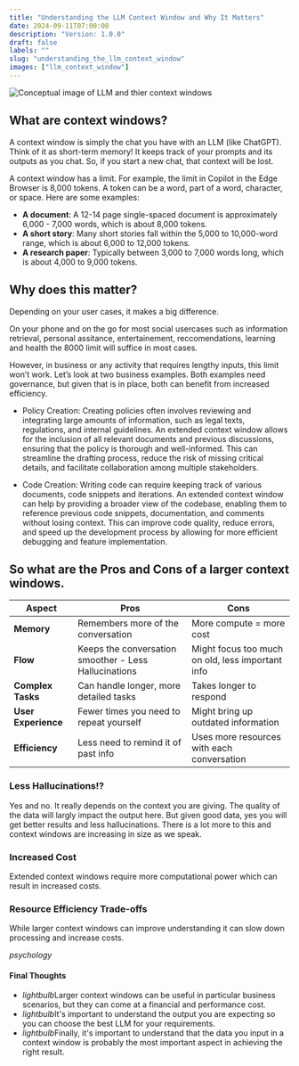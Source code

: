 ```yaml
---
title: "Understanding the LLM Context Window and Why It Matters"
date: 2024-09-11T07:00:00
description: "Version: 1.0.0"
draft: false
labels: ""
slug: "understanding_the_llm_context_window"
images: ["llm_context_window"]
---
```


<img class="preview" src="../../images/llm_context_window.jpg" alt="Conceptual image of LLM and thier context windows">



## What are context windows? 

A context window is simply the chat you have with an LLM (like ChatGPT). Think of it as short-term memory! It keeps track of your prompts and its outputs as you chat. So, if you start a new chat, that context will be lost.

A context window has a limit. For example, the limit in Copilot in the Edge Browser is 8,000 tokens. A token can be a word, part of a word, character, or space. Here are some examples:

- **A document**: A 12-14 page single-spaced document is approximately 6,000 - 7,000 words, which is about 8,000 tokens.
- **A short story**: Many short stories fall within the 5,000 to 10,000-word range, which is about 6,000 to 12,000 tokens.
- **A research paper**: Typically between 3,000 to 7,000 words long, which is about 4,000 to 9,000 tokens.

## Why does this matter?

Depending on your user cases, it makes a big difference.

On your phone and on the go for most social usercases such as information retrieval, personal assitance, entertainement, reccomendations, learning and health the 8000 limit will suffice in most cases.

However, in business or any activity that requires lengthy inputs, this limit won’t work. Let’s look at two business examples. Both examples need governance, but given that is in place, both can benefit from increased efficiency.

+ Policy Creation: Creating policies often involves reviewing and integrating large amounts of information, such as legal texts, regulations, and internal guidelines. An extended context window allows for the inclusion of all relevant documents and previous discussions, ensuring that the policy is thorough and well-informed. This can streamline the drafting process, reduce the risk of missing critical details, and facilitate collaboration among multiple stakeholders.

+ Code Creation: Writing code can require keeping track of various documents, code snippets and iterations.  An extended context window can help by providing a broader view of the codebase, enabling them to reference previous code snippets, documentation, and comments without losing context. This can improve code quality, reduce errors, and speed up the development process by allowing for more efficient debugging and feature implementation. 

## So what are the Pros and Cons of a larger context windows.



| **Aspect**         | **Pros**                                   | **Cons**                                       |
|--------------------|--------------------------------------------|------------------------------------------------|
| **Memory**         | Remembers more of the conversation         | More compute = more cost                 |
| **Flow**           | Keeps the conversation smoother - Less Hallucinations           | Might focus too much on old, less important info|
| **Complex Tasks**  | Can handle longer, more detailed tasks     | Takes longer to respond                        |
| **User Experience**| Fewer times you need to repeat yourself    | Might bring up outdated information            |
| **Efficiency**     | Less need to remind it of past info        | Uses more resources with each conversation     |


### Less Hallucinations!?

Yes and no. It really depends on the context you are giving. The quality of the data will largly impact the output here. But given good data, yes you will get better results and less hallucinations.  There is a lot more to this and context windows are increasing in size as we speak. 

### Increased Cost

Extended context windows require more computational power which can result in increased costs.

### Resource Efficiency Trade-offs

While larger context windows can improve understanding it can slow down processing and increase costs. 

 <div class="thoughts-box">
  <i class="material-icons">psychology</i>
  <div class="thoughts-content">
    <h4>Final Thoughts</h4>
   <ul class="thoughts-list">
    <li><i class="material-icons">lightbulb</i>Larger context windows can be useful in particular business scenarios, but they can come at a financial and performance cost.</li>
    <li><i class="material-icons">lightbulb</i>It's important to understand the output you are expecting so you can choose the best LLM for your requirements.</li>
    <li><i class="material-icons">lightbulb</i>Finally, it's important to understand that the data you input in a context window is probably the most important aspect in achieving the right result.</li>     
</ul>

  </div>
</div>
